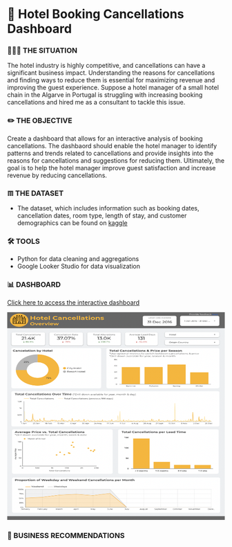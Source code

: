 # 🏨 Hotel Booking Cancellations Dashboard

### 👩🏻‍💼 THE SITUATION
The hotel industry is highly competitive, and cancellations can have a significant business impact. Understanding the reasons for cancellations and finding ways to reduce them is essential for maximizing revenue and improving the guest experience. Suppose a hotel manager of a small hotel chain in the Algarve in Portugal is struggling with increasing booking cancellations and hired me as a consultant to tackle this issue. 

### ✏️ THE OBJECTIVE
Create a dashboard that allows for an interactive analysis of booking cancellations. The dashbaord should enable the hotel manager to identify patterns and trends related to cancellations and provide insights into the reasons for cancellations and suggestions for reducing them. Ultimately, the goal is to help the hotel manager improve guest satisfaction and increase revenue by reducing cancellations.

### 𝌠 THE DATASET
- The dataset, which includes information such as booking dates, cancellation dates, room type, length of stay, and customer demographics can be found on [kaggle](https://www.kaggle.com/code/barathsrinath/hotel-booking-cancellation/input)

### 🛠 TOOLS
- Python for data cleaning and aggregations
- Google Looker Studio for data visualization

### 📊 DASHBOARD
[Click here to access the interactive dashboard](https://lookerstudio.google.com/reporting/28d7ae26-2df9-467d-b9f6-955b3065e704)

<kbd><img src="https://github.com/beatriz-fc-leitao/Hotel-Dashboard-Looker-Studio/blob/main/dashboard_page1.png" width="750" height="480"></kbd>


### 📝 BUSINESS RECOMMENDATIONS
